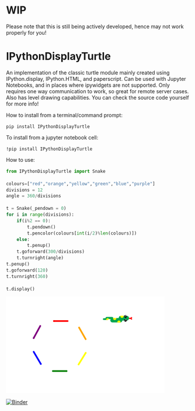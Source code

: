 # WIP
Please note that this is still being actively developed, hence may not work properly for you!

# IPythonDisplayTurtle
An implementation of the classic turtle module mainly created using IPython.display, IPython.HTML, and paperscript. 
Can be used with Jupyter Notebooks, and in places where ipywidgets are not supported. Only requires one way communication to work, so great for remote server cases.
Also has level drawing capabilities. You can check the source code yourself for more info!

How to install from a terminal/command prompt:

	pip install IPythonDisplayTurtle
	
To install from a jupyter notebook cell:

	!pip install IPythonDisplayTurtle

How to use:
```python
from IPythonDisplayTurtle import Snake

colours=["red","orange","yellow","green","blue","purple"]
divisions = 12
angle = 360/divisions 

t = Snake(_pendown = 0)
for i in range(divisions):
    if(i%2 == 0):
        t.pendown()
        t.pencolor(colours[int(i/2)%len(colours)])
    else:
        t.penup()
    t.goforward(300/divisions)
    t.turnright(angle)
t.penup()
t.goforward(120)
t.turnright(360)

t.display()
```

![Example Turtle](Example.png)

[![Binder](https://mybinder.org/badge_logo.svg)](https://mybinder.org/v2/gh/atahan-git/IPythonDisplayTurtle/master)
